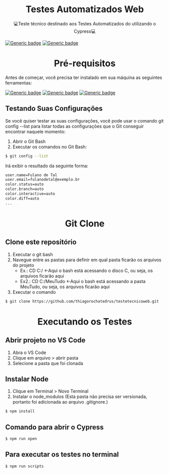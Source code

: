 <h1 align="center">Testes Automatizados Web</h1>
<p align="center"> 💻Teste técnico destinado aos Testes Automatizados do utilizando o Cypress💻 </p>

[![Generic badge](https://img.shields.io/badge/Cypress-v12.8.1-blue.svg)](https://docs.cypress.io/guides/references/changelog#12-8-1)
[![Generic badge](https://img.shields.io/badge/JavaScript--blue.svg)](https://devdocs.io/javascript/)

<h1 align="center">Pré-requisitos</h1>

Antes de começar, você precisa ter instalado em sua máquina as seguintes ferramentas:

[![Generic badge](https://img.shields.io/badge/Node-Download-green.svg)](https://nodejs.org/en/download/)
[![Generic badge](https://img.shields.io/badge/Git-Download-green.svg)](https://git-scm.com)
[![Generic badge](https://img.shields.io/badge/VS_Code-Download-green.svg)](https://code.visualstudio.com/download)


## Testando Suas Configurações
Se você quiser testar as suas configurações, você pode usar o comando git config --list para listar todas as configurações que o Git conseguir encontrar naquele momento:

1. Abrir o Git Bash
2. Executar os comandos no Git Bash: 
```bash
$ git config --list
```
Irá exibir o resultado da seguinte forma:
```bash
user.name=Fulano de Tal
user.email=fulanodetal@exemplo.br
color.status=auto
color.branch=auto
color.interactive=auto
color.diff=auto
...
```

<h1 align="center">Git Clone</h1>

## Clone este repositório

1. Executar o git bash
2. Navegue entre as pastas para definir em qual pasta ficarão os arquivos do projeto
    - Ex.: CD C:/   <-Aqui o bash está acessando o disco C, ou seja, os arquivos ficarão aqui
    - Ex2.: CD C:/MeuTudo <-Aqui o bash está acessando a pasta MeuTudo, ou seja, os arquivos ficarão aqui
3. Executar o comando
```bash
$ git clone https://github.com/thiagorochatedrus/testetecnicoweb.git
```


<h1 align="center">Executando os Testes</h1>



## Abrir projeto no VS Code
1. Abra o VS Code
2. Clique em arquivo > abrir pasta
3. Selecione a pasta que foi clonada

## Instalar Node
1. Clique em Terminal > Novo Terminal
2. Instalar o node_modulos (Esta pasta não precisa ser versionada, portanto foi adicionada ao arquivo .gitignore.)
```bash
$ npm install 
```

## Comando para abrir o Cypress
```bash
$ npm run open
```

## Para executar os testes no terminal
```bash
$ npm run scripts
```
